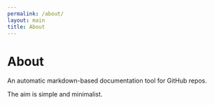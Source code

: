 ```yaml
---
permalink: /about/
layout: main
title: About
---
```


# About

An automatic markdown-based documentation tool for GitHub repos.


The aim is simple and minimalist.